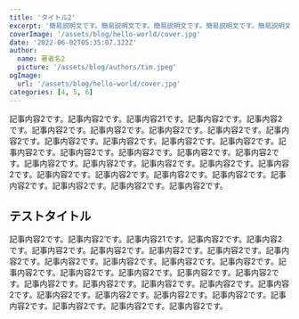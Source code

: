 ```yaml
---
title: 'タイトル2'
excerpt: '簡易説明文です。簡易説明文です。簡易説明文です。簡易説明文です。簡易説明文です。'
coverImage: '/assets/blog/hello-world/cover.jpg'
date: '2022-06-02T05:35:07.322Z'
author:
  name: 著者名2
  picture: '/assets/blog/authors/tim.jpeg'
ogImage:
  url: '/assets/blog/hello-world/cover.jpg'
categories: [4, 5, 6]
---
```


記事内容2です。記事内容2です。記事内容21です。記事内容2です。記事内容2です。記事内容2です。記事内容2です。記事内容2です。記事内容2です。記事内容2です。記事内容2です。記事内容2です。記事内容2です。記事内容2です。記事内容2です。記事内容2です。記事内容2です。記事内容2です。記事内容2です。記事内容2です。記事内容2です。記事内容2です。記事内容2です。記事内容2です。記事内容2です。記事内容2です。記事内容2です。記事内容2です。記事内容2です。記事内容2です。記事内容2です。記事内容2です。
## テストタイトル

記事内容2です。記事内容2です。記事内容21です。記事内容2です。記事内容2です。記事内容2です。記事内容2です。記事内容2です。記事内容2です。記事内容2です。記事内容2です。記事内容2です。記事内容2です。記事内容2です。記事内容2です。記事内容2です。記事内容2です。記事内容2です。記事内容2です。記事内容2です。記事内容2です。記事内容2です。記事内容2です。記事内容2です。記事内容2です。記事内容2です。記事内容2です。記事内容2です。記事内容2です。記事内容2です。記事内容2です。記事内容2です。
